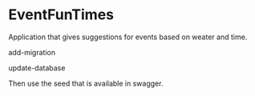 # EventFunTimes
Application that gives suggestions for events based on weater and time.

add-migration

update-database 

Then use the seed that is available in swagger. 
